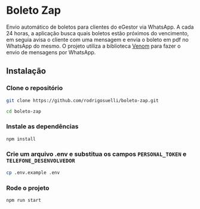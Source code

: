 # Boleto Zap

Envio automático de boletos para clientes do eGestor via WhatsApp. A cada 24 horas, a aplicação busca quais boletos estão próximos do vencimento, em seguia avisa o cliente com uma mensagem e envia o boleto em pdf no WhatsApp do mesmo. O projeto utiliza a biblioteca [Venom](https://github.com/orkestral/venom) para fazer o envio de mensagens por WhatsApp.

## Instalação

### Clone o repositório

```bash
git clone https://github.com/rodrigosuelli/boleto-zap.git

cd boleto-zap
```

### Instale as dependências

```bash
npm install
```

### Crie um arquivo .env e substitua os campos `PERSONAL_TOKEN` e `TELEFONE_DESENVOLVEDOR`

```bash
cp .env.example .env
```

### Rode o projeto

```bash
npm run start
```
